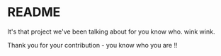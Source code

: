 # README

It's that project we've been talking about for you know who. wink wink.

Thank you for your contribution - you know who you are !!

